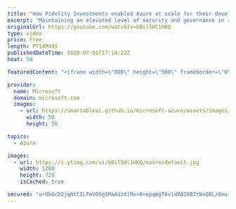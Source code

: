 ```yaml
---
title: "How Fidelity Investments enabled Azure at scale for their developers | Azure Friday"
excerpt: "Maintaining an elevated level of security and governance in regulated industries like financial services can introduce complexity and friction. Geoff Langfield from Fidelity Investments (https://www.fidelity.com) joins Scott Hanselman to show how they're eliminating this friction by using automation"
originalUrl: https://youtube.com/watch?v=bBil5Hl1HKQ
type: video
price: Free
length: PT14M49S
publishedDateTime: 2020-07-01T17:14:22Z
heat: 50

featuredContent: "<iframe width=\"800\" height=\"500\" frameborder=\"0\" src=\"https://www.youtube.com/embed/bBil5Hl1HKQ\" allow=\"accelerometer; autoplay; encrypted-media; gyroscope; picture-in-picture\" allowfullscreen></iframe>"

provider:
  name: Microsoft
  domain: microsoft.com
  images:
    - url: https://smartableai.github.io/microsoft-azure/assets/images/organizations/microsoft.com-50x50.jpg
      width: 50
      height: 50

topics:
  - Azure

images:
  - url: https://i.ytimg.com/vi/bBil5Hl1HKQ/maxresdefault.jpg
    width: 1280
    height: 720
    isCached: true

secured: "orUbGcD2jqNtCILFmV0SgSMaAdzXlMx+6+epqWgT6v1dX0Z0B7tNxQ6L/6murDANf7bTu3zT3AZZnmmwnexMCxyyEiPBkgQ7zhvErgr4IaVz9WWI+wno9nNKc6hGyP8+Hg5qa9ONgT79RBowsZIaHldEsE4ehLruPCslKDJichTuwVlxjtw2BUKXKp9LQiJdnkDU0+AVlUDIPuF1s4VoUJ2LFGL2BpyU519OG0Nemhv/cz16iYWNeP9P31Y81WPCRF9kNZse+GkG9eqm7zKnu9Aa41eOxfpnijIeP3gtD8D278ldONbzEPn7Oa6+j5/s6wXy10/tRTK5WlGk0Q/NoHJy/cjbBSywHgjWIcyB6/Fx0cXY3EvD0KD9xhpsKPy3jFL0uGvRswR+dh5uKdk0J1nsmtAlXgoeekkfkMoZ7oo=;AabXo5jxAikVTkq3w5gB0w=="
---
```


